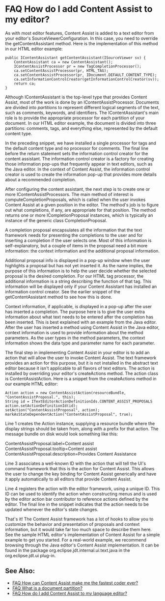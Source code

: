 

FAQ How do I add Content Assist to my editor?
=============================================

As with most editor features, Content Assist is added to a text editor from your editor's SourceViewerConfiguration. In this case, you need to override the getContentAssistant method. Here is the implementation of this method in our HTML editor example:

    public IContentAssistant getContentAssistant(ISourceViewer sv) {
        ContentAssistant ca = new ContentAssistant();
        IContentAssistProcessor pr = new TagCompletionProcessor();
        ca.setContentAssistProcessor(pr, HTML_TAG);
        ca.setContentAssistProcessor(pr, IDocument.DEFAULT_CONTENT_TYPE);
        ca.setInformationControlCreator(getInformationControlCreator(sv));
        return ca;
    }

Although IContentAssistant is the top-level type that provides Content Assist, most of the work is done by an IContentAssistProcessor. Documents are divided into _partitions_ to represent different logical segments of the text, such as comments, keywords, and identifiers. The IContentAssistant's main role is to provide the appropriate processor for each partition of your document. In our HTML editor example, the document is divided into three partitions: comments, tags, and everything else, represented by the default content type.

In the preceding snippet, we have installed a single processor for tags and the default content type and no processor for comments. The final line before the return statement sets the information control creator for the content assistant. The information control creator is a factory for creating those information pop-ups that frequently appear in text editors, such as the Java editor. In the context of Content Assist, the information control creator is used to create the information pop-up that provides more details about a recommended completion.

After configuring the content assistant, the next step is to create one or more IContentAssistProcessors. The main method of interest is computeCompletionProposals, which is called when the user invokes Content Assist at a given position in the editor. The method's job is to figure out what completions, if any, are appropriate for that position. The method returns one or more ICompletionProposal instances, which is typically an instance of the generic class CompletionProposal.

A completion proposal encapsulates all the information that the text framework needs for presenting the completions to the user and for inserting a completion if the user selects one. Most of this information is self-explanatory, but a couple of items in the proposal need a bit more information: the context information and the additional proposal information.

Additional proposal info is displayed in a pop-up window when the user highlights a proposal but has not yet inserted it. As the name implies, the purpose of this information is to help the user decide whether the selected proposal is the desired completion. For our HTML tag processor, the additional information is a string describing the function of that tag. This information will be displayed only if your Content Assistant has installed an information control creator. See the earlier snippet of the getContentAssistant method to see how this is done.

Context information, if applicable, is displayed in a pop-up after the user has inserted a completion. The purpose here is to give the user extra information about what text needs to be entered after the completion has been inserted. This is best explained with an example from the Java editor. After the user has inserted a method using Content Assist in the Java editor, context information is used to provide information about the method parameters. As the user types in the method parameters, the context information shows the data type and parameter name for each parameter.

The final step in implementing Content Assist in your editor is to add an action that will allow the user to invoke Content Assist. The text framework provides an action for this purpose, but it is not installed in the abstract text editor because it isn't applicable to all flavors of text editors. The action is installed by overriding your editor's createActions method. The action class is ContentAssistAction. Here is a snippet from the createActions method in our example HTML editor:

    Action action = new ContentAssistAction(resourceBundle, "ContentAssistProposal.", this); 
    String id = ITextEditorActionDefinitionIds.CONTENT_ASSIST_PROPOSALS
    action.setActionDefinitionId(id);
    setAction("ContentAssistProposal", action); 
    markAsStateDependentAction("ContentAssistProposal", true);

Line 1 creates the Action instance, supplying a resource bundle where the display strings should be taken from, along with a prefix for that action. The message bundle on disk would look something like this:

   ContentAssistProposal.label=Content assist
   ContentAssistProposal.tooltip=Content assist
   ContentAssistProposal.description=Provides Content Assistance

Line 3 associates a well-known ID with the action that will tell the UI's command framework that this is the action for Content Assist. This allows the user to change the key binding for Content Assist generically and have it apply automatically to all editors that provide Content Assist.

Line 4 registers the action with the editor framework, using a unique ID. This ID can be used to identify the action when constructing menus and is used by the editor action bar contributor to reference actions defined by the editor. The final line in the snippet indicates that the action needs to be updated whenever the editor's state changes.

That's it! The Content Assist framework has a lot of hooks to allow you to customize the behavior and presentation of proposals and context information, but it would take far too much space to describe them here. See the sample HTML editor's implementation of Content Assist for a simple example to get you started. For a real-world example, we recommend browsing through the Java editor's Content Assist implementation. It can be found in the package org.eclipse.jdt.internal.ui.text.java in the org.eclipse.jdt.ui plug-in.

See Also:
---------

*   [FAQ How can Content Assist make me the fastest coder ever?](./FAQ_How_can_Content_Assist_make_me_the_fastest_coder_ever.md "FAQ How can Content Assist make me the fastest coder ever?")
*   [FAQ What is a document partition?](./FAQ_What_is_a_document_partition.md "FAQ What is a document partition?")
*   [FAQ How do I add Content Assist to my language editor?](./FAQ_How_do_I_add_Content_Assist_to_my_language_editor.md "FAQ How do I add Content Assist to my language editor?")

